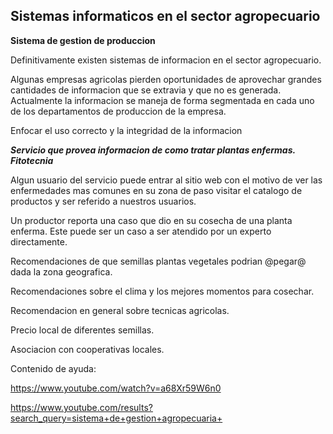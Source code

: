 Sistemas informaticos en el sector agropecuario
-------------
**Sistema de gestion de produccion**

Definitivamente existen sistemas de informacion en el sector agropecuario. 

Algunas empresas agricolas pierden oportunidades de aprovechar  grandes cantidades de informacion que se extravia y que no es generada. Actualmente la informacion se maneja de forma segmentada en cada uno de los departamentos de produccion de la empresa. 

Enfocar el uso correcto y la integridad de la informacion 



***Servicio que provea  informacion de como tratar plantas enfermas. Fitotecnia***

Algun usuario del servicio puede entrar al sitio web con el motivo de ver las enfermedades mas comunes en su zona de paso visitar el catalogo 
de productos y ser referido a nuestros usuarios.

Un productor reporta una caso que dio en su cosecha de una planta enferma. Este puede ser un caso a ser atendido por un experto directamente. 
 
Recomendaciones de que semillas plantas vegetales podrian @pegar@ dada la zona geografica.

Recomendaciones sobre el clima y los mejores momentos para cosechar.  

Recomendacion en general sobre tecnicas agricolas.

Precio local de diferentes semillas. 

Asociacion con cooperativas locales. 




Contenido de ayuda:

https://www.youtube.com/watch?v=a68Xr59W6n0

https://www.youtube.com/results?search_query=sistema+de+gestion+agropecuaria+

